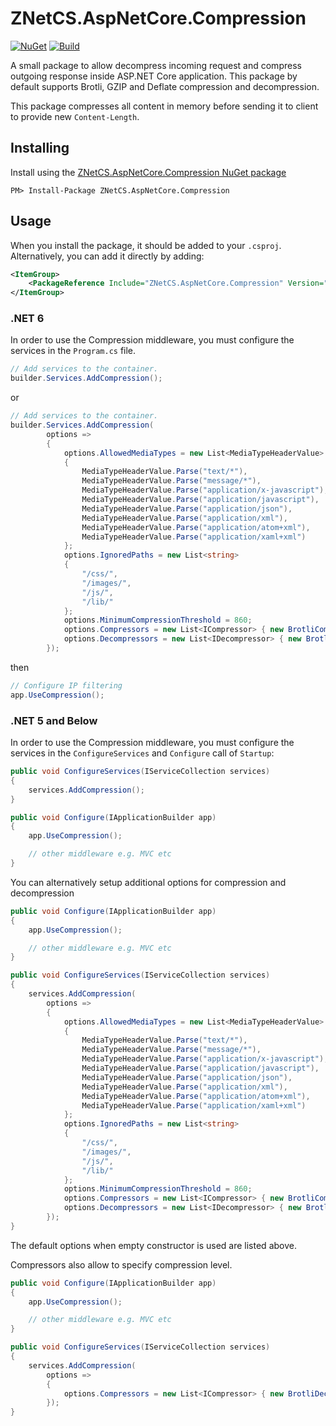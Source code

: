 # ZNetCS.AspNetCore.Compression

[![NuGet](https://img.shields.io/nuget/v/ZNetCS.AspNetCore.Compression.svg)](https://www.nuget.org/packages/ZNetCS.AspNetCore.Compression)
[![Build](https://github.com/msmolka/ZNetCS.AspNetCore.Compression/workflows/build/badge.svg)](https://github.com/msmolka/ZNetCS.AspNetCore.Compression/actions)

A small package to allow decompress incoming request and compress outgoing response inside ASP.NET Core application.
This package by default supports Brotli, GZIP and Deflate compression and decompression.

This package compresses all content in memory before sending it to client to provide new `Content-Length`.

## Installing 

Install using the [ZNetCS.AspNetCore.Compression NuGet package](https://www.nuget.org/packages/ZNetCS.AspNetCore.Compression)

```
PM> Install-Package ZNetCS.AspNetCore.Compression
```

## Usage

When you install the package, it should be added to your `.csproj`. Alternatively, you can add it directly by adding:

```xml
<ItemGroup>
    <PackageReference Include="ZNetCS.AspNetCore.Compression" Version="9.0.0" />
</ItemGroup>
```

### .NET 6
In order to use the Compression middleware, you must configure the services  in the `Program.cs` file.

```c#
// Add services to the container.
builder.Services.AddCompression();
```
or
```c#
// Add services to the container.
builder.Services.AddCompression(
        options =>
        {
            options.AllowedMediaTypes = new List<MediaTypeHeaderValue>
            {
                MediaTypeHeaderValue.Parse("text/*"),
                MediaTypeHeaderValue.Parse("message/*"),
                MediaTypeHeaderValue.Parse("application/x-javascript"),
                MediaTypeHeaderValue.Parse("application/javascript"),
                MediaTypeHeaderValue.Parse("application/json"),
                MediaTypeHeaderValue.Parse("application/xml"),
                MediaTypeHeaderValue.Parse("application/atom+xml"),
                MediaTypeHeaderValue.Parse("application/xaml+xml")
            };
            options.IgnoredPaths = new List<string>
            {
                "/css/",
                "/images/",
                "/js/",
                "/lib/"
            };
            options.MinimumCompressionThreshold = 860;
            options.Compressors = new List<ICompressor> { new BrotliCompressor(), new GZipCompressor(), new DeflateCompressor() };
            options.Decompressors = new List<IDecompressor> { new BrotliDecompressor(), new GZipDecompressor(), new DeflateDecompressor() };
        });
```

then
```c#
// Configure IP filtering
app.UseCompression();
```


### .NET 5 and Below 

In order to use the Compression middleware, you must configure the services in the `ConfigureServices` and `Configure` call of `Startup`:

```c#
public void ConfigureServices(IServiceCollection services)
{
    services.AddCompression();
}

public void Configure(IApplicationBuilder app)
{
    app.UseCompression();

    // other middleware e.g. MVC etc
}
```

You can alternatively setup additional options for compression and decompression

```c#
public void Configure(IApplicationBuilder app)
{
    app.UseCompression();

    // other middleware e.g. MVC etc  
}

public void ConfigureServices(IServiceCollection services)
{
    services.AddCompression(
        options =>
        {
            options.AllowedMediaTypes = new List<MediaTypeHeaderValue>
            {
                MediaTypeHeaderValue.Parse("text/*"),
                MediaTypeHeaderValue.Parse("message/*"),
                MediaTypeHeaderValue.Parse("application/x-javascript"),
                MediaTypeHeaderValue.Parse("application/javascript"),
                MediaTypeHeaderValue.Parse("application/json"),
                MediaTypeHeaderValue.Parse("application/xml"),
                MediaTypeHeaderValue.Parse("application/atom+xml"),
                MediaTypeHeaderValue.Parse("application/xaml+xml")
            };
            options.IgnoredPaths = new List<string>
            {
                "/css/",
                "/images/",
                "/js/",
                "/lib/"
            };
            options.MinimumCompressionThreshold = 860;
            options.Compressors = new List<ICompressor> { new BrotliCompressor(), new GZipCompressor(), new DeflateCompressor() };
            options.Decompressors = new List<IDecompressor> { new BrotliDecompressor(), new GZipDecompressor(), new DeflateDecompressor() };
        });
}
```

The default options when empty constructor is used are listed above.

Compressors also allow to specify compression level.

```c#
public void Configure(IApplicationBuilder app)
{
    app.UseCompression();

    // other middleware e.g. MVC etc  
}

public void ConfigureServices(IServiceCollection services)
{
    services.AddCompression(
        options =>
        {
            options.Compressors = new List<ICompressor> { new BrotliDecompressor(CompressionLevel.Fastest), new GZipCompressor(CompressionLevel.Fastest), new DeflateCompressor(CompressionLevel.Fastest) };
        });
}
```


